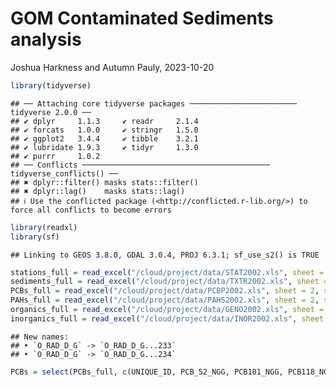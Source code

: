 GOM Contaminated Sediments analysis
================
Joshua Harkness and Autumn Pauly,
2023-10-20

``` r
library(tidyverse)
```

    ## ── Attaching core tidyverse packages ──────────────────────── tidyverse 2.0.0 ──
    ## ✔ dplyr     1.1.3     ✔ readr     2.1.4
    ## ✔ forcats   1.0.0     ✔ stringr   1.5.0
    ## ✔ ggplot2   3.4.4     ✔ tibble    3.2.1
    ## ✔ lubridate 1.9.3     ✔ tidyr     1.3.0
    ## ✔ purrr     1.0.2     
    ## ── Conflicts ────────────────────────────────────────── tidyverse_conflicts() ──
    ## ✖ dplyr::filter() masks stats::filter()
    ## ✖ dplyr::lag()    masks stats::lag()
    ## ℹ Use the conflicted package (<http://conflicted.r-lib.org/>) to force all conflicts to become errors

``` r
library(readxl)
library(sf)
```

    ## Linking to GEOS 3.8.0, GDAL 3.0.4, PROJ 6.3.1; sf_use_s2() is TRUE

``` r
stations_full = read_excel("/cloud/project/data/STAT2002.xls", sheet = 2, skip = 3)
sediments_full = read_excel("/cloud/project/data/TXTR2002.xls", sheet = 2, skip = 3)
PCBs_full = read_excel("/cloud/project/data/PCBP2002.xls", sheet = 2, skip = 3)
PAHs_full = read_excel("/cloud/project/data/PAHS2002.xls", sheet = 2, skip = 3)
organics_full = read_excel("/cloud/project/data/GENO2002.xls", sheet = 2, skip = 3)
inorganics_full = read_excel("/cloud/project/data/INOR2002.xls", sheet = 2, skip = 3)
```

    ## New names:
    ## • `O_RAD_D_G` -> `O_RAD_D_G...233`
    ## • `O_RAD_D_G` -> `O_RAD_D_G...234`

``` r
PCBs = select(PCBs_full, c(UNIQUE_ID, PCB_52_NGG, PCB101_NGG, PCB118_NGG, PCB128_NGG, PCB138_NGG, PCB153_NGG, PCB180_NGG, PCB206_NGG, PCB209_NGG, DDT_4_4_C, DDT_2_4_C, DDE_4_4_C, DDD_4_4_C, ENDRIN_C, ENDR_ALD_C, ALDRIN_C, DIELDRN_C, CLRDNE_T_C, MIREX_C, METHOXYCLC, BHC_A_C, BHC_B_C, BHC_D_C, LINDANE_C))
```
